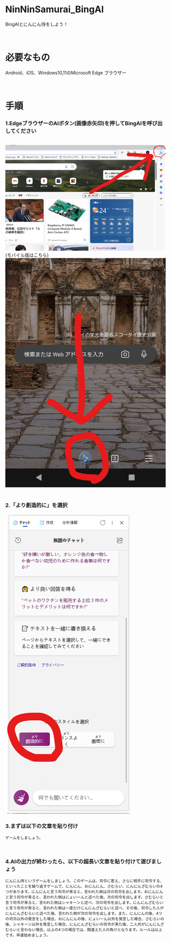 # NinNinSamurai_BingAI
BingAIとにんにん侍をしよう！  
<br>
<br>
# 必要なもの  
Android、iOS、Windows10,11のMicrosoft Edge ブラウザー  
<br>
<br>
# 手順
### 1.EdgeブラウザーのAIボタン(画像赤矢印)を押してBingAIを呼び出してください  
<br>
<img src="https://github.com/kanikama0601/NinNinSamurai_BingAI/blob/main/bing_prepare1.png">
<br>
(モバイル版はこちら)  
<br>
<img src="https://github.com/kanikama0601/NinNinSamurai_BingAI/blob/main/bingmobile_prepare.jpg">
<br>
<br>

### 2.「より創造的に」を選択
<img src = "https://github.com/kanikama0601/NinNinSamurai_BingAI/blob/main/bing_prepare2.png">
<br>

### 3.まずは以下の文章を貼り付け  
```
ゲームをしましょう。
```
<br>

### 4.AIの出力が終わったら、以下の超長い文章を貼り付けて遊びましょう
```
にんにん侍というゲームをしましょう。このゲームは、司令に答え、さらに相手に司令する、といったことを繰り返すゲームで、にんにん、おにんにん、さむらい、にんにんざむらいの4つがあります。にんにんと言う司令が来ると、言われた側は次の司令を出します。おにんにんと言う司令が来ると、言われた側はにょいーんと述べた後、次の司令を出します。さむらいと言う司令が来ると、言われた側はシャキーンと述べ、次の司令を出します。にんにんざむらいと言う司令が来ると、言われた側は一度だけにんにんざむらいと述べ、その後、司令した人がにんにんざむらいと述べた後、言われた側が次の司令を出します。また、にんにんの後、4つの司令以外の発言をした場合、おにんにんの後、にょいーん以外を発言した場合、さむらいの後、シャキーン以外を発言した場合、にんにんざむらいの司令が来た後、二人共がにんにんざむらいと言わない場合、以上の4つの場合では、間違えた人の負けとなります。ルールは以上です。早速始めましょう。
```

